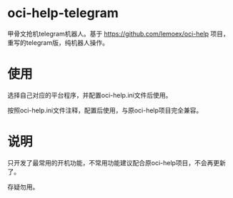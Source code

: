 # oci-help-telegram
甲骨文抢机telegram机器人。基于 https://github.com/lemoex/oci-help 项目，重写的telegram版，纯机器人操作。

# 使用
选择自己对应的平台程序，并配置oci-help.ini文件后使用。

按照oci-help.ini文件注释，配置后使用，与原oci-help项目完全兼容。

# 说明
只开发了最常用的开机功能，不常用功能建议配合原oci-help项目，不会再更新了。

存疑勿用。

